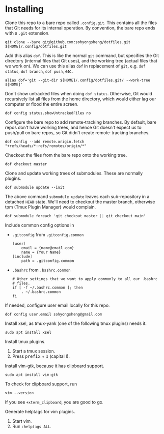 Installing
==========

Clone this repo to a bare repo called `.config.git`. This contains all
the files that Git needs for its internal operation. By convention, the
bare repo ends with a `.git` extension.

    git clone --bare git@github.com:sohyongsheng/dotfiles.git ${HOME}/.config/dotfiles.git

Add this alias `dof`. This is like the normal `git` command, but
specifies the Git directory (internal files that Git uses), and the
working tree (actual files that we work on). We can use this alias `dof`
in replacement of `git`, e.g. `dof status`, `dof branch`, `dof push`,
etc.

    alias dof='git --git-dir ${HOME}/.config/dotfiles.git/ --work-tree ${HOME}'

Don't show untracked files when doing `dof status`. Otherwise, Git would
recursively list all files from the home directory, which would either
lag our computer or  flood the entire screen.

    dof config status.showUntrackedFiles no

Configure the bare repo to add remote-tracking branches. By default,
bare repos don't have working trees, and hence Git doesn't expect us to
push/pull on bare repos, so Git didn't create remote-tracking branches.

    dof config --add remote.origin.fetch "+refs/heads/*:refs/remotes/origin/*"

Checkout the files from the bare repo onto the working tree.

    dof checkout master

Clone and update working trees of submodules. These are normally
plugins.

    dof submodule update --init

The above command `submodule update` leaves each sub-repository in a
detached `HEAD` state. We'll need to checkout the master branch,
otherwise tpm (Tmux Plugin Manager) would complain.

    dof submodule foreach 'git checkout master || git checkout main'

Include common config options in

- `.gitconfig` from `.gitconfig.common`

      [user]
          email = {name@email.com}
          name = {Your Name}
      [include]
          path = .gitconfig.common

- `.bashrc` from `.bashrc.common`

      # Other settings that we want to apply commonly to all our .bashrc
      # files.
      if [ -f ~/.bashrc.common ]; then
          . ~/.bashrc.common
      fi

If needed, configure user email locally for this repo.

    dof config user.email sohyongsheng@gmail.com

Install xsel, as tmux-yank (one of the following tmux plugins) needs
it.

    sudo apt install xsel

Install tmux plugins.

1. Start a tmux session.
2. Press <kbd>prefix</kbd> + <kbd>I</kbd> (capital I).

Install vim-gtk, because it has clipboard support.

    sudo apt install vim-gtk

To check for clipboard support, run

    vim --version

If you see `+xterm_clipboard`, you are good to go.

Generate helptags for vim plugins.

1. Start vim.
2. Run `:helptags ALL`.

